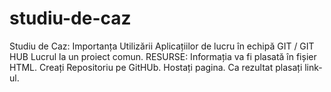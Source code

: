 # studiu-de-caz
Studiu de Caz: Importanța Utilizării Aplicațiilor de lucru în echipă GIT / GIT HUB Lucrul la un proiect comun. RESURSE:  Informația va fi plasată în fișier HTML. Creați Repositoriu pe GitHUb. Hostați pagina. Ca rezultat plasați link-ul. 

